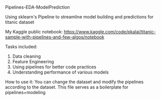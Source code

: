 Pipelines-EDA-ModelPrediction

Using sklearn's Pipeline to streamline model building and predictions for titanic dataset

My Kaggle public notebook: https://www.kaggle.com/code/pkalai/titanic-sample-with-pipelines-and-few-algos/notebook

Tasks included:
1. Data cleaning
2. Feature Engineering
3. Using pipelines for better code practices
4. Understanding performance of various models

How to use it:
You can change the dataset and modify the pipelines according to the dataset. This file serves as a boilerplate for pipelines+modeling
